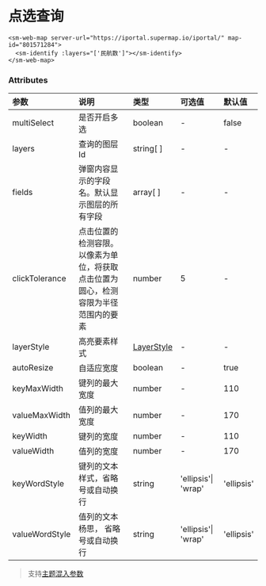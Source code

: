 # 点选查询

<sm-iframe src="https://iclient.supermap.io/examples/component/components_identify_vue.html"></sm-iframe>

```vue
<sm-web-map server-url="https://iportal.supermap.io/iportal/" map-id="801571284">
  <sm-identify :layers="['民航数']"></sm-identify>
</sm-web-map>
```

### Attributes

| 参数           | 说明                                                                   | 类型                                                          | 可选值 | 默认值 |
| :------------- | :--------------------------------------------------------------------- | :------------------------------------------------------------ | :----- | :----- |
| multiSelect         | 是否开启多选                                                          | boolean                                                     | -      | false      |
| layers         | 查询的图层 Id                                                          | string[ ]                                                     | -      | -      |
| fields         | 弹窗内容显示的字段名。默认显示图层的所有字段                           | array[ ]                                                      | -      | -      |
| clickTolerance | 点击位置的检测容限。以像素为单位，将获取点击位置为圆心，检测容限为半径范围内的要素 | number                                                        | 5      | -      |
| layerStyle     | 高亮要素样式                                                           | [LayerStyle](/zh/api/common-types/common-types.md#layerstyle) | -      | -      |
| autoResize     | 自适应宽度                                                             | boolean                                                       | -      | true   |
| keyMaxWidth    | 键列的最大宽度                                                         | number                                                        | -      | 110    |
| valueMaxWidth  | 值列的最大宽度                                                         | number                                                        | -      | 170    |
| keyWidth       | 键列的宽度                                                             | number                                                        | -      | 110    |
| valueWidth     | 值列的宽度                                                             | number                                                        | -      | 170    |
| keyWordStyle   | 键列的文本样式，省略号或自动换行                                         | string                                                        |   'ellipsis'\| 'wrap'   | 'ellipsis'    |
| valueWordStyle | 值列的文本杨思， 省略号或自动换行                                          | string                                                        |  'ellipsis'\| 'wrap'       | 'ellipsis'    |

> 支持[主题混入参数](/zh/api/mixin/mixin.md#theme)
